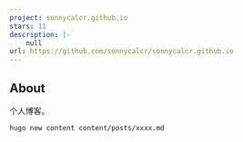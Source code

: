 ```yaml
---
project: sonnycalcr.github.io
stars: 11
description: |-
    null
url: https://github.com/sonnycalcr/sonnycalcr.github.io
---
```


## About

个人博客。

```shell
hugo new content content/posts/xxxx.md
```



